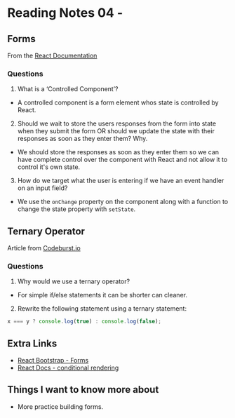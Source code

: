 # Reading Notes 04 - 

## Forms

From the [React Documentation](https://reactjs.org/docs/forms.html)

### Questions

1. What is a ‘Controlled Component’?
  - A controlled component is a form element whos state is controlled by React.
2. Should we wait to store the users responses from the form into state when they submit the form OR should we update the state with their responses as soon as they enter them? Why.
  - We should store the responses as soon as they enter them so we can have complete control over the component with React and not allow it to control it's own state.
3. How do we target what the user is entering if we have an event handler on an input field?
  - We use the `onChange` property on the component along with a function to change the state property with `setState`.

## Ternary Operator

Article from [Codeburst.io](https://codeburst.io/javascript-the-conditional-ternary-operator-explained-cac7218beeff)

### Questions

1. Why would we use a ternary operator?
  - For simple if/else statements it can be shorter can cleaner.
2. Rewrite the following statement using a ternary statement:
```javascript
x === y ? console.log(true) : console.log(false);
```

## Extra Links

- [React Bootstrap - Forms](https://react-bootstrap.github.io/components/forms/)
- [React Docs - conditional rendering](https://reactjs.org/docs/conditional-rendering.html)

## Things I want to know more about

- More practice building forms.



